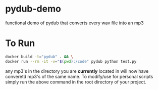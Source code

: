 # pydub-demo
functional demo of pydub that converts every wav file into an mp3

# To Run
```bash
docker build -t="pydub" . && \
docker run --rm -it -v="$(pwd):/code" pydub python test.py
```

any mp3's in the directory you are **currently** located in will now have converetd mp3's of the same name.  To modify/use for personal scripts simply run the above command in the root directory of your project.
